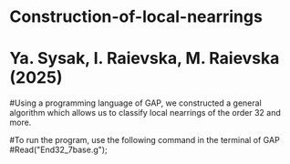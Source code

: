 # Construction-of-local-nearrings
# Ya. Sysak, I. Raievska, M. Raievska (2025)

#Using a programming language of GAP, we constructed a general algorithm which allows us to classify local nearrings of the order 32 and more.

#To run the program, use the following command in the terminal of GAP
#Read("End32_7base.g");
